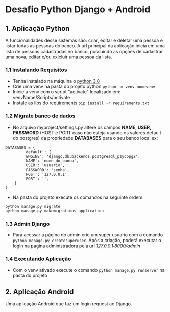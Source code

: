# Desafio Python Django + Android

## 1. Aplicação Python
A funcionalidades desse sistemas são: criar, editar e deletar uma pessoa e listar todas as pessoas do banco.
A url principal da aplicação inicia em uma lista de pessoas cadastradas no banco, possuindo as opções de cadastrar uma nova, editar e/ou exlcluir uma pessoa da lista.

### 1.1 Instalando Requisitos
- Tenha instalado na máquina o [python 3.8](https://www.python.org/downloads/release/python-386/)
- Crie uma venv na pasta do projeto python 
```python -m venv nomevenv ```
- Inicie a venv com o script "activate" localizado em: venvName/Scripts/activate 
- Instale as libs do requirements 
```pip install -r requirements.txt ```

### 1.2 Migrate banco de dados
- No arquivo myproject/settings.py altere os campos **NAME, USER, PASSWORD** 
(HOST e PORT caso não esteja usando os valores default do postgres) da propriedade **DATABASES** para o seu banco local ex:
``` 
DATABASES = {
        'default': {
        'ENGINE': 'django.db.backends.postgresql_psycopg2',
        'NAME': 'nome_do_banco',
        'USER': 'usuario',
        'PASSWORD': 'senha',
        'HOST': '127.0.0.1',
        'PORT': '',
    }
}
```
- Na pasta do projeto execute os comandos na seguinte ordem:
```
python manage.py migrate
python manage.py makemigrations application
```

### 1.3 Admin Django
- Para acessar a página do admin crie um super usuario com o comando ``` python manage.py createsuperuser ```. Após a criação, poderá executar o login na pagina administradora pela url *127.0.0.1:8000/admin*

### 1.4 Executando Aplicação
- Com o venv ativado execute o comando ```python manage.py runserver``` na pasta do projeto

## 2. Aplicação Android

Uma aplicação Android que faz um login request ao Django.

